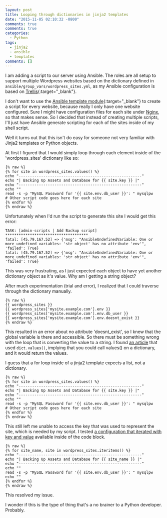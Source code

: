 ```yaml
---
layout: post
title: Looping through dictionaries in jinja2 templates
date: "2015-11-05 02:10:32 -0800"
comments: true
comments: true
categories:
  - Python
tags:
  - jinja2
  - ansible
  - templates
comments: []
---
```


I am adding a script to our server using Ansible. The roles are all setup to
support multiple Wordpress websites based on the dictionary defined in
`ansible/group_vars/wordpress_sites.yml`, as my Ansible configuration is based
on [Trellis](https://github.com/roots/trellis/){:target="\_blank"}.

I don't want to use the
[Ansible template module](http://docs.ansible.com/ansible/template_module.html){:target="\_blank"}
to create a script for every website, because really I only have one website
configured. Sure I might have configuration files for each site under [Nginx],
so that makes sense. So I decided that instead of creating multiple scripts,
I'll just have Ansible generate scripting for each of the sites inside of my
shell script.

Well it turns out that this isn't do easy for someone not very familiar with
Jinja2 templates or Python objects.
<!--more-->

At first I figured that I would simply loop through each element inside of the
'wordpress_sites' dictionary like so:

```django
{% raw %}
{% for site in wordpress_sites.values() %}
echo "-------------------------------------------------------"
echo "| Backing Up Assets and Database for {{ site.key }} |"
echo "-------------------------------------------------------"
echo ""
read -s -p "MySQL Password for '{{ site.env.db_user }}': " mysqlpw
# Other script code goes here for each site
{% endfor %}
{% endraw %}

```

Unfortunately when I'd run the script to generate this site I would get this
error:

```shell
TASK: [admin-scripts | Add Backup script] *************************************
fatal: [45.79.167.52] => {'msg': "AnsibleUndefinedVariable: One or more undefined variables: 'str object' has no attribute 'env'", 'failed': True}
fatal: [45.79.167.52] => {'msg': "AnsibleUndefinedVariable: One or more undefined variables: 'str object' has no attribute 'env'", 'failed': True}
```

This was very frustrating, as I just expected each object to have yet another
dictionary object as it's value. Why am I getting a string object?

After much experimentation (trial and error), I realized that I could traverse
through the dictionary manually.

```django
{% raw %}
{{ wordpress_sites }}
{{ wordpress_sites['mysite.example.com'].env }}
{{ wordpress_sites['mysite.example.com'].env.db_user }}
{{ wordpress_sites['mysite.example.com'].env.doesnt_exist }}
{% endraw %}
```

This resulted in an error about no attribute 'doesnt_exist', so I knew that the
global variable is there and accessible. So there must be something wrong with
the loop that is converting the value to a string. I found
[an article](http://stackoverflow.com/questions/29065243/jinja2-convert-string-to-dict-object)
that used `dict.values()`, implying that you could call values() on a
dictionary, and it would return the values.

I guess that a for loop inside of a jinja2 template expects a list, not a
dictionary.

```django
{% raw %}
{% for site in wordpress_sites.values() %}
echo "-------------------------------------------------------"
echo "| Backing Up Assets and Database for {{ site.key }} |"
echo "-------------------------------------------------------"
echo ""
read -s -p "MySQL Password for '{{ site.env.db_user }}': " mysqlpw
# Other script code goes here for each site
{% endfor %}
{% endraw %}

```

This still left me unable to access the key that was used to represent the site,
which is needed by my script. I tested
[a configuration that iterated with key and value](http://blog.mattcrampton.com/post/31254835293/iterating-over-a-dict-in-a-jinja-template)
available inside of the code block.

```django
{% raw %}
{% for site_name, site in wordpress_sites.iteritems() %}
echo "-------------------------------------------------------"
echo "| Backing Up Assets and Database for {{ site_name }} |"
echo "-------------------------------------------------------"
echo ""
read -s -p "MySQL Password for '{{ site.env.db_user }}': " mysqlpw
echo ""
{% endfor %}
{% endraw %}
```

This resolved my issue.

I wonder if this is the type of thing that's a no brainer to a Python developer.
Probably.

[nginx]: https://www.nginx.com/
